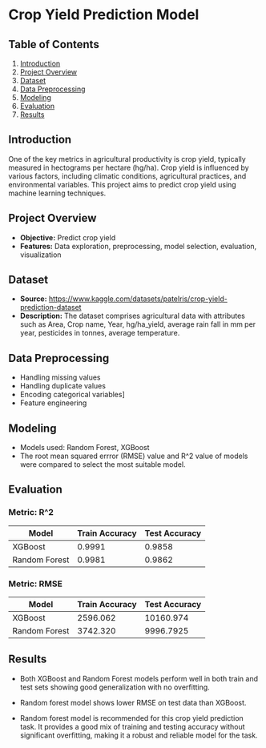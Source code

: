 # Crop Yield Prediction Model

## Table of Contents
1. [Introduction](#introduction)
2. [Project Overview](#project-overview)
3. [Dataset](#dataset)
4. [Data Preprocessing](#data-preprocessing)
5. [Modeling](#modeling)
6. [Evaluation](#evaluation)
7. [Results](#results)

## Introduction
One of the key metrics in agricultural productivity is crop yield, typically measured in hectograms per hectare (hg/ha). Crop yield is influenced by various factors, including climatic conditions, agricultural practices, and environmental variables. This project aims to predict crop yield using machine learning techniques.

## Project Overview
- **Objective:** Predict crop yield
- **Features:** Data exploration, preprocessing, model selection, evaluation, visualization

## Dataset
- **Source:** https://www.kaggle.com/datasets/patelris/crop-yield-prediction-dataset
- **Description:** The dataset comprises agricultural data with attributes such as Area, Crop name, Year, hg/ha_yield, average rain fall in mm per year, pesticides in tonnes, average temperature.
  
## Data Preprocessing
- Handling missing values
- Handling duplicate values
- Encoding categorical variables]
- Feature engineering

## Modeling
- Models used: Random Forest, XGBoost
- The root mean squared errror (RMSE) value and R^2 value of models were compared to select the most suitable model.

## Evaluation
### Metric: R^2 

| Model                   | Train Accuracy | Test Accuracy |
|-------------------------|----------------|---------------|
| XGBoost                 | 0.9991         | 0.9858        |
| Random Forest           | 0.9981         | 0.9862        |

### Metric: RMSE  

| Model                   | Train Accuracy | Test Accuracy |
|-------------------------|----------------|---------------|
| XGBoost                 | 2596.062       | 10160.974     |
| Random Forest           | 3742.320       | 9996.7925     |

## Results
-   Both XGBoost and Random Forest models perform well in both train and test sets showing good generalization with no overfitting.

-   Random forest model shows lower RMSE on test data than XGBoost.
  
-   Random forest model is recommended for this crop yield prediction task. It provides a good mix of training and testing accuracy without significant overfitting, making it a robust and reliable model for the task.



